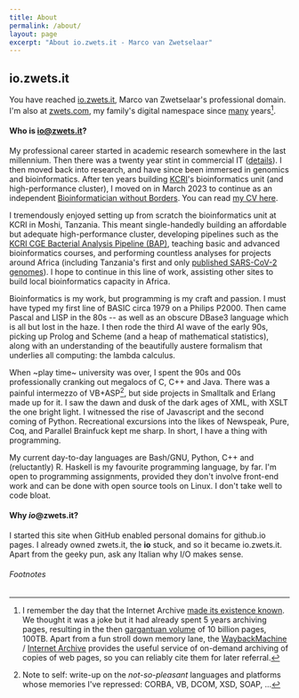 ```yaml
---
title: About
permalink: /about/
layout: page
excerpt: "About io.zwets.it - Marco van Zwetselaar"
---
```


## io.zwets.it

You have reached [io.zwets.it](http://io.zwets.it/about), Marco van Zwetselaar's professional domain.  I'm also at [zwets.com](https://zwets.com), my family's digital namespace since [many](http://web.archive.org/web/*/http://zwets.com/) years[^1].

#### Who is io@zwets.it?

My professional career started in academic research somewhere in the last millennium.  Then there was a twenty year stint in commercial IT (<a href="http://tz.linkedin.com/in/zwets">details</a>).  I then moved back into research, and have since been immersed in genomics and bioinformatics.  After ten years building [KCRI](https://www.kcri.ac.tz)'s bioinformatics unit (and high-performance cluster), I moved on in March 2023 to continue as an independent [Bioinformatician without Borders](http://io.zwets.it/2023/03/01/bioinformatician-without-borders).  You can read [my CV here](cv.pdf).

I tremendously enjoyed setting up from scratch the bioinformatics unit at KCRI in Moshi, Tanzania.  This meant single-handedly building an affordable but adequate high-performance cluster, developing pipelines such as the [KCRI CGE Bacterial Analysis Pipeline (BAP)](https://github.com/kcri-tz/kcri-cge-bap), teaching basic and advanced bioinformatics courses, and performing countless analyses for projects around Africa (including Tanzania's first and only [published SARS-CoV-2 genomes](https://doi.org/10.3389/fmed.2022.1034682)).  I hope to continue in this line of work, assisting other sites to build local bioinformatics capacity in Africa.

Bioinformatics is my work, but programming is my craft and passion.  I must have typed my first line of BASIC circa 1979 on a Philips P2000.  Then came Pascal and LISP in the 80s -- as well as an obscure DBase3 language which is all but lost in the haze.  I then rode the third AI wave of the early 90s, picking up Prolog and Scheme (and a heap of mathematical statistics), along with an understanding of the beautifully austere formalism that underlies all computing: the lambda calculus.

When ~play time~ university was over, I spent the 90s and 00s professionally cranking out megalocs of C, C++ and Java.  There was a painful intermezzo of VB+ASP[^2], but side projects in Smalltalk and Erlang made up for it.  I saw the dawn and dusk of the dark ages of XML, with XSLT the one bright light.  I witnessed the rise of Javascript and the second coming of Python.  Recreational excursions into the likes of Newspeak, Pure, Coq, and Parallel Brainfuck kept me sharp. In short, I have a thing with programming.

My current day-to-day languages are Bash/GNU, Python, C++ and (reluctantly) R.  Haskell is my favourite programming language, by far.  I'm open to programming assignments, provided they don't involve front-end work and can be done with open source tools on Linux.  I don't take well to code bloat.

#### Why *io*@zwets.it?

I started this site when GitHub enabled personal domains for github.io pages.  I already owned zwets.it, the <strong>io</strong> stuck, and so it became io.zwets.it.  Apart from the geeky pun, ask any Italian why I/O makes sense.

###### Footnotes

[^1]: I remember the day that the Internet Archive [made its existence known](http://web.archive.org/web/20011026003810/http://www.archive.org/wayback/press_kit/index.html).  We thought it was a joke but it had already spent 5 years archiving pages, resulting in the then [gargantuan volume](http://web.archive.org/web/20011202145626/http://www.waybackmachine.org/) of 10 billion pages, 100TB.  Apart from a fun stroll down memory lane, the [WaybackMachine](http://web.archive.org/) / [Internet Archive](http://www.archive.org/) provides the useful service of on-demand archiving of copies of web pages, so you can reliably cite them for later referral.
[^2]: Note to self: write-up on the *not-so-pleasant* languages and platforms whose memories I've repressed: CORBA, VB, DCOM, XSD, SOAP, ...


